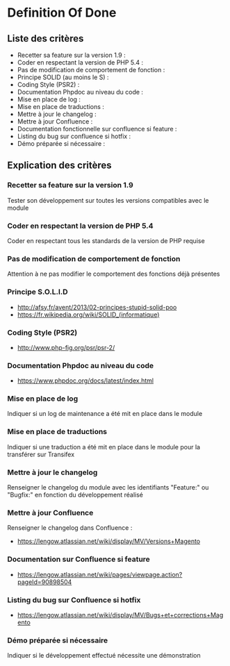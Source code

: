 # Definition Of Done #

## Liste des critères  ##
	
* Recetter sa feature sur la version 1.9 :
* Coder en respectant la version de PHP 5.4 :
* Pas de modification de comportement de fonction :
* Principe SOLID (au moins le S) :
* Coding Style (PSR2) :
* Documentation Phpdoc au niveau du code :
* Mise en place de log :
* Mise en place de traductions :
* Mettre à jour le changelog :
* Mettre à jour Confluence :
* Documentation fonctionnelle sur confluence si feature :
* Listing du bug sur confluence si hotfix :
* Démo préparée si nécessaire :
 	
## Explication des critères ##

### Recetter sa feature sur la version 1.9 ###
Tester son développement sur toutes les versions compatibles avec le module

### Coder en respectant la version de PHP 5.4 ###
Coder en respectant tous les standards de la version de PHP requise

### Pas de modification de comportement de fonction ###
Attention à ne pas modifier le comportement des fonctions déjà présentes

### Principe S.O.L.I.D ###
* http://afsy.fr/avent/2013/02-principes-stupid-solid-poo
* https://fr.wikipedia.org/wiki/SOLID_(informatique)

### Coding Style (PSR2) ###
* http://www.php-fig.org/psr/psr-2/

### Documentation Phpdoc au niveau du code ###
* https://www.phpdoc.org/docs/latest/index.html

### Mise en place de log ###
Indiquer si un log de maintenance a été mit en place dans le module

### Mise en place de traductions ###
Indiquer si une traduction a été mit en place dans le module pour la transférer sur Transifex

### Mettre à jour le changelog ###
Renseigner le changelog du module avec les identifiants "Feature:" ou "Bugfix:" en fonction du développement réalisé

### Mettre à jour Confluence ###
Renseigner le changelog dans Confluence :
* https://lengow.atlassian.net/wiki/display/MV/Versions+Magento

### Documentation sur Confluence si feature ###
* https://lengow.atlassian.net/wiki/pages/viewpage.action?pageId=90898504

### Listing du bug sur Confluence si hotfix ###
* https://lengow.atlassian.net/wiki/display/MV/Bugs+et+corrections+Magento

### Démo préparée si nécessaire ###
Indiquer si le développement effectué nécessite une démonstration 
